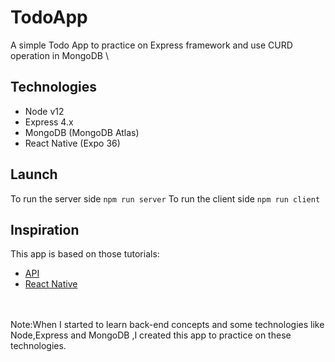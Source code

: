 # TodoApp 
A simple Todo App to practice on Express framework and use CURD operation in MongoDB \
## Technologies
* Node v12
* Express 4.x
* MongoDB (MongoDB Atlas)
* React Native (Expo 36)
## Launch
To run the server side
`npm run server`
To run the client side
`npm run client`
## Inspiration
This app is based on those tutorials:
* [API](https://www.youtube.com/watch?v=2jqok-WgelI)
* [React Native](https://www.youtube.com/watch?v=ur6I5m2nTvk&list=PL4cUxeGkcC9ixPU-QkScoRBVxtPPzVjrQ)
<br />
<br />
Note:When I started to learn back-end concepts and some technologies like Node,Express and MongoDB ,I created this app to practice on these technologies.

